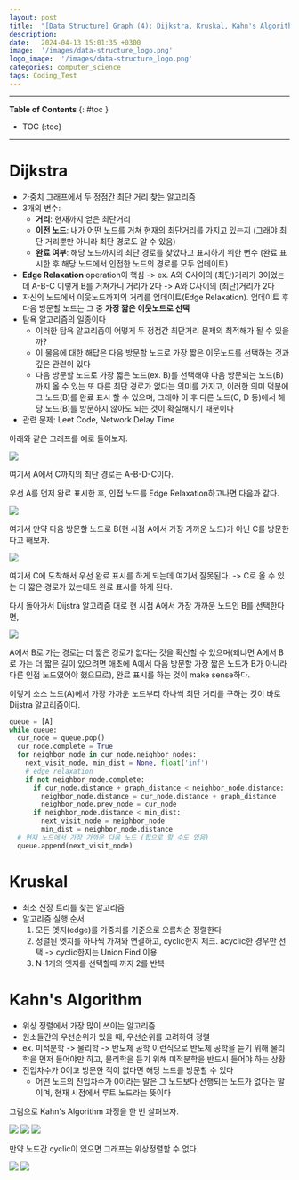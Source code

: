 ```yaml
---
layout: post
title:  "[Data Structure] Graph (4): Dijkstra, Kruskal, Kahn's Algorithm"
description: 
date:   2024-04-13 15:01:35 +0300
image:  '/images/data-structure_logo.png'
logo_image:  '/images/data-structure_logo.png'
categories: computer_science
tags: Coding_Test
---
```

---

**Table of Contents**
{: #toc }
*  TOC
{:toc}

---

# Dijkstra

- 가중치 그래프에서 두 정점간 최단 거리 찾는 알고리즘
- 3개의 변수: 
  - **거리**: 현재까지 얻은 최단거리
  - **이전 노드**: 내가 어떤 노드를 거쳐 현재의 최단거리를 가지고 있는지 (그래야 최단 거리뿐만 아니라 최단 경로도 알 수 있음)
  - **완료 여부**: 해당 노드까지의 최단 경로를 찾았다고 표시하기 위한 변수 (완료 표시한 후 해당 노드에서 인접한 노드의 경로를 모두 업데이트)
- **Edge Relaxation** operation이 핵심 -> ex. A와 C사이의 (최단)거리가 3이었는데 A-B-C 이렇게 B를 거쳐가니 거리가 2다 -> A와 C사이의 (최단)거리가 2다
- 자신의 노드에서 이웃노드까지의 거리를 업데이트(Edge Relaxation). 업데이트 후 다음 방문할 노드는 그 중 **가장 짧은 이웃노드로 선택**
- 탐욕 알고리즘의 일종이다
  - 이러한 탐욕 알고리즘이 어떻게 두 정점간 최단거리 문제의 최적해가 될 수 있을까?
  - 이 물음에 대한 해답은 다음 방문할 노드로 가장 짧은 이웃노드를 선택하는 것과 깊은 관련이 있다
  - 다음 방문할 노드로 가장 짧은 노드(ex. B)를 선택해야 다음 방문되는 노드(B)까지 올 수 있는 또 다른 최단 경로가 없다는 의미를 가지고, 이러한 의미 덕분에 그 노드(B)를 완료 표시 할 수 있으며, 그래야 이 후 다른 노드(C, D 등)에서 해당 노드(B)를 방문하지 않아도 되는 것이 확실해지기 때문이다
- 관련 문제: Leet Code, Network Delay Time

아래와 같은 그래프를 예로 들어보자.  

![](/images/dij_1.png)

여기서 A에서 C까지의 최단 경로는 A-B-D-C이다.  

우선 A를 먼저 완료 표시한 후, 인접 노드를 Edge Relaxation하고나면 다음과 같다.  

![](/images/dij_2.png)

여기서 만약 다음 방문할 노드로 B(현 시점 A에서 가장 가까운 노드)가 아닌 C를 방문한다고 해보자.  

![](/images/dij_3.png)

여기서 C에 도착해서 우선 완료 표시를 하게 되는데 여기서 잘못된다. -> C로 올 수 있는 더 짧은 경로가 있는데도 완료 표시를 하게 된다.  

다시 돌아가서 Dijstra 알고리즘 대로 현 시점 A에서 가장 가까운 노드인 B를 선택한다면, 

![](/images/dij_4.png)

A에서 B로 가는 경로는 더 짧은 경로가 없다는 것을 확신할 수 있으며(왜냐면 A에서 B로 가는 더 짧은 길이 있으려면 애초에 A에서 다음 방문할 가장 짧은 노드가 B가 아니라 다른 인접 노드였어야 했으므로), 완료 표시를 하는 것이 make sense하다.  

이렇게 소스 노드(A)에서 가장 가까운 노드부터 하나씩 최단 거리를 구하는 것이 바로 Dijstra 알고리즘이다.  

```python
queue = [A]
while queue:
  cur_node = queue.pop()
  cur_node.complete = True
  for neighbor_node in cur_node.neighbor_nodes:
    next_visit_node, min_dist = None, float('inf')
    # edge relaxation
    if not neighbor_node.complete:
      if cur_node.distance + graph_distance < neighbor_node.distance:
        neighbor_node.distance = cur_node.distance + graph_distance
        neighbor_node.prev_node = cur_node
      if neighbor_node.distance < min_dist:
        next_visit_node = neighbor_node
        min_dist = neighbor_node.distance
  # 현재 노드에서 가장 가까운 다음 노드 (힙으로 할 수도 있음)
  queue.append(next_visit_node)
```

# Kruskal

- 최소 신장 트리를 찾는 알고리즘
- 알고리즘 실행 순서
  1. 모든 엣지(edge)를 가중치를 기준으로 오름차순 정렬한다
  2. 정렬된 엣지를 하나씩 가져와 연결하고, cyclic한지 체크. acyclic한 경우만 선택 -> cyclic한지는 Union Find 이용
  3. N-1개의 엣지를 선택할때 까지 2를 반복


# Kahn's Algorithm

- 위상 정렬에서 가장 많이 쓰이는 알고리즘
- 원소들간의 우선순위가 있을 때, 우선순위를 고려하여 정렬
- ex. 미적분학 -> 물리학 -> 반도체 공학 이런식으로 반도체 공학을 듣기 위해 물리학을 먼저 들어야만 하고, 물리학을 듣기 위해 미적분학을 반드시 들어야 하는 상황
- 진입차수가 0이고 방문한 적이 없다면 해당 노드를 방문할 수 있다
  - 어떤 노드의 진입차수가 0이라는 말은 그 노드보다 선행되는 노드가 없다는 말이며, 현재 시점에서 루트 노드라는 뜻이다

그림으로 Kahn's Algorithm 과정을 한 번 살펴보자.  

![](/images/kahn_1.png)
![](/images/kahn_2.png)
![](/images/kahn_3.png)

만약 노드간 cyclic이 있으면 그래프는 위상정렬할 수 없다.  

![](/images/kahn_4.png)
![](/images/kahn_5.png)